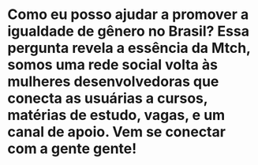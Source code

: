 # Como eu posso ajudar a promover a igualdade de gênero no Brasil? Essa pergunta revela a essência da Mtch, somos uma rede social volta às mulheres desenvolvedoras que conecta as usuárias a cursos, matérias de estudo, vagas, e um canal de apoio.   Vem se conectar  com a gente gente!
